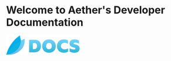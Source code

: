 # Welcome to Aether's Developer Documentation

<a href="/api/api_docs/"><img src="./assets/docs_icon.png" style="width: 200px;" /></a>